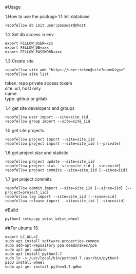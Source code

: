 #Usage  

1.How to use the package
1.1 Init database  
```
repofellow db init user:password@host
```

1.2 Set db access in env  
```
export FELLOW_USER=xxx
export FELLOW_DB=xxx
export FELLOW_PASSWORD=xxx
```

1.3 Create site  
```
repofellow site add "https://user:token@site?name&type"
repofellow site list
```
token: repo private access tokem  
site: url, host only  
name:  
type: github or gitlab  

1.4 get site developers and groups
```
repofellow user import --site=site_iid
repofellow group import --site=site_iid
```

1.5 get site projects  
```
repofellow project import --site=site_iid
repofellow project import --site=site_iid [--private]
```

1.6 get project size and statistic  
```
repofellow project update --site=site_iid 
repofellow project stat --site=site_iid [--since=iid]
repofellow project commits --site=site_iid [--since=iid]
```

1.7 get project commits  
```
repofellow commit import --site=site_iid [--since=iid] [--project=project_iid]
repofellow tag import --site=site_iid [--since=iid]
repofellow release import --site=site_iid [--since=iid]
```

#Build  
```
python3 setup.py sdist bdist_wheel
```

##For ubuntu 16  
```
export LC_ALL=C
sudo apt install software-properties-common
sudo add-apt-repository ppa:deadsnakes/ppa
sudo apt-get update
sudo apt install python3.7
sudo ln -s /usr/local/bin/python3.7 /usr/bin/python3
pip3 install wheel
sudo apt-get install python3.7-gdbm
```